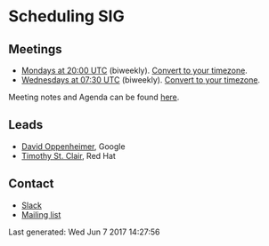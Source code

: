 <!---
This is an autogenerated file!

Please do not edit this file directly, but instead make changes to the
sigs.yaml file in the project root.

To understand how this file is generated, see generator/README.md.
-->
# Scheduling SIG


## Meetings
* [Mondays at 20:00 UTC](https://zoom.us/zoomconference?m=rN2RrBUYxXgXY4EMiWWgQP6Vslgcsn86) (biweekly). [Convert to your timezone](http://www.thetimezoneconverter.com/?t=20:00&tz=UTC).
* [Wednesdays at 07:30 UTC](https://zoom.us/zoomconference?m=rN2RrBUYxXgXY4EMiWWgQP6Vslgcsn86) (biweekly). [Convert to your timezone](http://www.thetimezoneconverter.com/?t=07:30&tz=UTC).

Meeting notes and Agenda can be found [here](https://docs.google.com/document/d/13mwye7nvrmV11q9_Eg77z-1w3X7Q1GTbslpml4J7F3A/edit).

## Leads
* [David Oppenheimer](https://github.com/davidopp), Google
* [Timothy St. Clair](https://github.com/timothysc), Red Hat

## Contact
* [Slack](https://kubernetes.slack.com/messages/sig-scheduling)
* [Mailing list](https://groups.google.com/forum/#!forum/kubernetes-sig-scheduling)

<!-- BEGIN CUSTOM CONTENT -->

<!-- END CUSTOM CONTENT -->

Last generated:  Wed Jun 7 2017 14:27:56